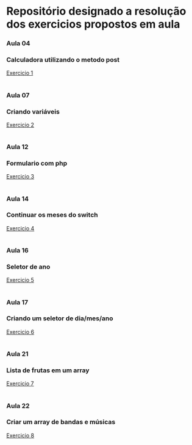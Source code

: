 # Repositório designado a resolução dos exercicios propostos em aula

### Aula 04
### Calculadora utilizando o metodo post
[Exercicio 1](./aula04/index.php)
#

### Aula 07
### Criando variáveis
[Exercicio 2](./aula07/index.php)
#

### Aula 12
### Formulario com php
[Exercicio 3](./aula12/index.php)
#

### Aula 14
### Continuar os meses do switch
[Exercicio 4](./aula14/index.php)
#

### Aula 16
### Seletor de ano
[Exercicio 5](./aula16/index.php)
#

### Aula 17
### Criando um seletor de dia/mes/ano
[Exercicio 6](./aula17/index.php)
#

### Aula 21
### Lista de frutas em um array
[Exercicio 7](./aula21/index.php)
#

### Aula 22
### Criar um array de bandas e músicas
[Exercicio 8](./aula22/index.php)
#
